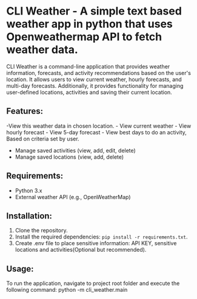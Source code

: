 # CLI Weather - A simple text based weather app in python that uses Openweathermap API to fetch weather data.

CLI Weather is a command-line application that provides weather information, forecasts, and activity recommendations based on the user's location. It allows users to view current weather, hourly forecasts, and multi-day forecasts. Additionally, it provides functionality for managing user-defined locations, activities and saving their current location.

## Features:
-View this weather data in chosen location.
    - View current weather
    - View hourly forecast
    - View 5-day forecast
    - View best days to do an activity, Based on criteria set by user.
- Manage saved activities (view, add, edit, delete)
- Manage saved locations (view, add, delete)

## Requirements:
- Python 3.x
- External weather API (e.g., OpenWeatherMap)

## Installation:
1. Clone the repository.
2. Install the required dependencies: `pip install -r requirements.txt`.
3. Create .env file to place sensitive information: API KEY, sensitive locations and activities(Optional but recommended).

## Usage:
To run the application, navigate to project root folder and execute the following command:
python -m cli_weather.main
